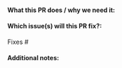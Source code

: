 <!--  Thanks for sending a pull request! -->

#### What this PR does / why we need it:

#### Which issue(s) will this PR fix?:

<!--
(Optional) Automatically closes linked issue when PR is merged.
Usage: `Fixes #<issue number>`, or `Fixes (paste link of issue)`.
-->

Fixes #

#### Additional notes:

<!-- delete where appropriate -->

